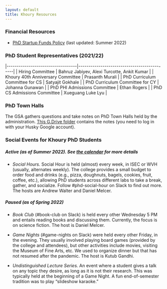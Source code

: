 ```yaml
---
layout: default
title: Khoury Resources
---
```


### Financial Resources

- [PhD Startup Funds Policy][startup] (last updated: Summer 2022)

[startup]: ./docs/PhD_Startup-Spring-2022.pdf


### PhD Student Representatives (2021/22)

|-----------------------------------|---------------------------------------------|
| Hiring Committee                  | Bahruz Jabiyev, Alexi Turcotte, Ankit Kumar |
| Khoury 40th Anniversary Committee | Prasanth Murali                             |
| PhD Curriculum Committee for CS   | Satyajit Gokhale                            |
| PhD Curriculum Committee for CY   | Johanna Gunawan                             |
| PhD PHI Admissions Committee      | Ethan Rogers                                |
| PhD CS Admissions Committee       | Xueguang Luke Lyu                           |


### PhD Town Halls

The GSA gathers questions and take notes on PhD Town Halls held by the
administration. [This G.Drive folder][thnotes] contains the notes (you need to log in with
your Husky Google account).

[thnotes]: https://drive.google.com/drive/folders/1mx4WM-QrtmPlllx_mFtnXV_7xw2Z6ONt?usp=sharing


### Social Events for Khoury PhD Students

##### Active (as of Summer 2022). See [the calendar](https://khoury-gsa.github.io/calendar.html) for more details

* _Social Hours._ Social Hour is held (almost) every week, in ISEC or WVH (usually,
alternates weekly). The college provides a small budget to order food and drinks (e.g., pizza,
doughnuts, bagels, cookies, fruit, coffee, etc.), allowing PhD students across
different labs to take a break, gather, and socialize. Follow #phd-social-hour on Slack to
find out more. The hosts are Andrew Walter and Daniel Melcer.

##### Paused (as of Spring 2022)

* _Book Club_ (#book-club on Slack) is held every other Wednesday 5 PM and entails reading books and discussing
them. Currently, the focus is on science fiction. The host is Daniel Melcer.

* _Game Nights_ (#game-nights on Slack) were held every other Friday, in the evening. 
They usually involved playing board games
(provided by the college and attendees), but other activities include
movies, visiting the Museum of Fine Arts, etc.
We used to organize dinner but that has not resumed after the pandemic. The host is Kutub Gandhi.

* _Undistinguished Lecture Series._ An event where a student gives a talk on any
topic they desire, as long as it is not their research. This was typically held
at the beginning of a Game Night. A fun end-of-semester tradition was to play
“slideshow karaoke.”

